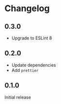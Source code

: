 # Changelog

## 0.3.0

- Upgrade to ESLint 8
## 0.2.0

- Update dependencies
- Add `prettier`

## 0.1.0

Initial release
